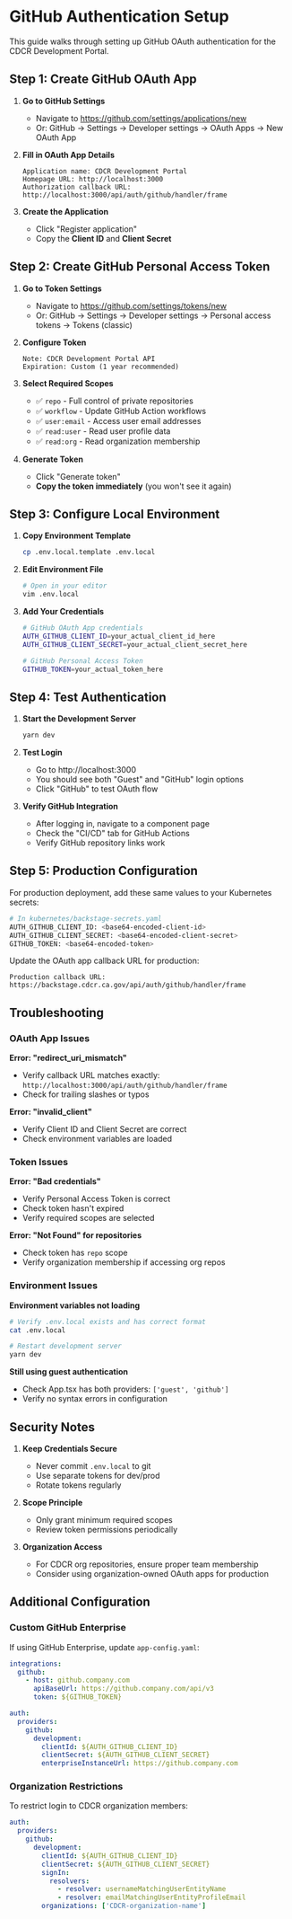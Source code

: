 # GitHub Authentication Setup

This guide walks through setting up GitHub OAuth authentication for the CDCR Development Portal.

## Step 1: Create GitHub OAuth App

1. **Go to GitHub Settings**
   - Navigate to https://github.com/settings/applications/new
   - Or: GitHub → Settings → Developer settings → OAuth Apps → New OAuth App

2. **Fill in OAuth App Details**
   ```
   Application name: CDCR Development Portal
   Homepage URL: http://localhost:3000
   Authorization callback URL: http://localhost:3000/api/auth/github/handler/frame
   ```

3. **Create the Application**
   - Click "Register application"
   - Copy the **Client ID** and **Client Secret**

## Step 2: Create GitHub Personal Access Token

1. **Go to Token Settings**
   - Navigate to https://github.com/settings/tokens/new
   - Or: GitHub → Settings → Developer settings → Personal access tokens → Tokens (classic)

2. **Configure Token**
   ```
   Note: CDCR Development Portal API
   Expiration: Custom (1 year recommended)
   ```

3. **Select Required Scopes**
   - ✅ `repo` - Full control of private repositories
   - ✅ `workflow` - Update GitHub Action workflows  
   - ✅ `user:email` - Access user email addresses
   - ✅ `read:user` - Read user profile data
   - ✅ `read:org` - Read organization membership

4. **Generate Token**
   - Click "Generate token"
   - **Copy the token immediately** (you won't see it again)

## Step 3: Configure Local Environment

1. **Copy Environment Template**
   ```bash
   cp .env.local.template .env.local
   ```

2. **Edit Environment File**
   ```bash
   # Open in your editor
   vim .env.local
   ```

3. **Add Your Credentials**
   ```bash
   # GitHub OAuth App credentials
   AUTH_GITHUB_CLIENT_ID=your_actual_client_id_here
   AUTH_GITHUB_CLIENT_SECRET=your_actual_client_secret_here

   # GitHub Personal Access Token
   GITHUB_TOKEN=your_actual_token_here
   ```

## Step 4: Test Authentication

1. **Start the Development Server**
   ```bash
   yarn dev
   ```

2. **Test Login**
   - Go to http://localhost:3000
   - You should see both "Guest" and "GitHub" login options
   - Click "GitHub" to test OAuth flow

3. **Verify GitHub Integration**
   - After logging in, navigate to a component page
   - Check the "CI/CD" tab for GitHub Actions
   - Verify GitHub repository links work

## Step 5: Production Configuration

For production deployment, add these same values to your Kubernetes secrets:

```bash
# In kubernetes/backstage-secrets.yaml
AUTH_GITHUB_CLIENT_ID: <base64-encoded-client-id>
AUTH_GITHUB_CLIENT_SECRET: <base64-encoded-client-secret>  
GITHUB_TOKEN: <base64-encoded-token>
```

Update the OAuth app callback URL for production:
```
Production callback URL: https://backstage.cdcr.ca.gov/api/auth/github/handler/frame
```

## Troubleshooting

### OAuth App Issues

**Error: "redirect_uri_mismatch"**
- Verify callback URL matches exactly: `http://localhost:3000/api/auth/github/handler/frame`
- Check for trailing slashes or typos

**Error: "invalid_client"**
- Verify Client ID and Client Secret are correct
- Check environment variables are loaded

### Token Issues

**Error: "Bad credentials"**
- Verify Personal Access Token is correct
- Check token hasn't expired
- Verify required scopes are selected

**Error: "Not Found" for repositories**
- Check token has `repo` scope
- Verify organization membership if accessing org repos

### Environment Issues

**Environment variables not loading**
```bash
# Verify .env.local exists and has correct format
cat .env.local

# Restart development server
yarn dev
```

**Still using guest authentication**
- Check App.tsx has both providers: `['guest', 'github']`
- Verify no syntax errors in configuration

## Security Notes

1. **Keep Credentials Secure**
   - Never commit `.env.local` to git
   - Use separate tokens for dev/prod
   - Rotate tokens regularly

2. **Scope Principle**
   - Only grant minimum required scopes
   - Review token permissions periodically

3. **Organization Access**
   - For CDCR org repositories, ensure proper team membership
   - Consider using organization-owned OAuth apps for production

## Additional Configuration

### Custom GitHub Enterprise

If using GitHub Enterprise, update `app-config.yaml`:

```yaml
integrations:
  github:
    - host: github.company.com
      apiBaseUrl: https://github.company.com/api/v3
      token: ${GITHUB_TOKEN}

auth:
  providers:
    github:
      development:
        clientId: ${AUTH_GITHUB_CLIENT_ID}
        clientSecret: ${AUTH_GITHUB_CLIENT_SECRET}
        enterpriseInstanceUrl: https://github.company.com
```

### Organization Restrictions

To restrict login to CDCR organization members:

```yaml
auth:
  providers:
    github:
      development:
        clientId: ${AUTH_GITHUB_CLIENT_ID}
        clientSecret: ${AUTH_GITHUB_CLIENT_SECRET}
        signIn:
          resolvers:
            - resolver: usernameMatchingUserEntityName
            - resolver: emailMatchingUserEntityProfileEmail
        organizations: ['CDCR-organization-name']
```